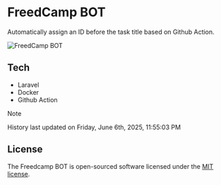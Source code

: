 # FreedCamp BOT

Automatically assign an ID before the task title based on Github Action.

![FreedCamp BOT](https://repository-images.githubusercontent.com/737932867/7d34798b-2680-471c-b089-a78a718d3d6a)

## Tech

- Laravel
- Docker
- Github Action

> [!NOTE]  
> History last updated on Friday, June 6th, 2025, 11:55:03 PM

## License

The Freedcamp BOT is open-sourced software licensed under the [MIT license](https://opensource.org/licenses/MIT).

